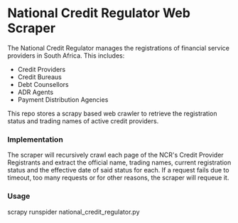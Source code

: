 # National Credit Regulator Web Scraper
The National Credit Regulator manages the registrations of financial service providers in South Africa. This includes:
* Credit Providers
* Credit Bureaus
* Debt Counsellors
* ADR Agents
* Payment Distribution Agencies

This repo stores a scrapy based web crawler to retrieve the registration status and trading names of active credit providers.

### Implementation
The scraper will recursively crawl each page of the NCR's Credit Provider Registrants and extract the official name, trading names, current registration status and the effective date of said status for each. If a request fails due to timeout, too many requests or for other reasons, the scraper will requeue it.

### Usage
scrapy runspider national_credit_regulator.py
